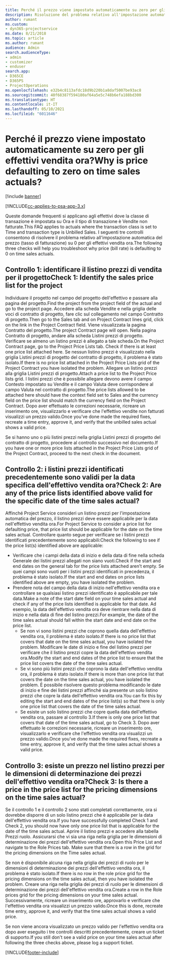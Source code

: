 ```yaml
---
title: Perché il prezzo viene impostato automaticamente su zero per gli effettivi vendita ora?
description: Risoluzione del problema relativo all'impostazione automatica su zero del prezzo per gli effettivi vendita ora.
author: rumant
ms.custom:
- dyn365-projectservice
ms.date: 8/21/2018
ms.topic: article
ms.author: rumant
audience: Admin
search.audienceType:
- admin
- customizer
- enduser
search.app:
- D365CE
- D365PS
- ProjectOperations
ms.openlocfilehash: e32b4c8113afdc18d9b220b1a8daf5007be93ac8
ms.sourcegitcommit: 40f68387f594180af64a5e5c748b6efa188bd300
ms.translationtype: HT
ms.contentlocale: it-IT
ms.lasthandoff: 05/10/2021
ms.locfileid: "6011646"
---
```

# <a name="why-is-price-defaulting-to-zero-on-time-sales-actuals"></a><span data-ttu-id="eb5b9-103">Perché il prezzo viene impostato automaticamente su zero per gli effettivi vendita ora?</span><span class="sxs-lookup"><span data-stu-id="eb5b9-103">Why is price defaulting to zero on time sales actuals?</span></span>

[!include [banner](../includes/psa-now-project-operations.md)]

[!INCLUDE[cc-applies-to-psa-app-3.x](../includes/cc-applies-to-psa-app-3x.md)]

<span data-ttu-id="eb5b9-104">Queste domande frequenti si applicano agli effettivi dove la classe di transazione è impostata su Ora e il tipo di transazione è Vendite non fatturate.</span><span class="sxs-lookup"><span data-stu-id="eb5b9-104">This FAQ applies to actuals where the transaction class is set to Time and transaction type is Unbilled Sales.</span></span> <span data-ttu-id="eb5b9-105">I seguenti tre controlli consentono di risolvere il problema relativo all'impostazione automatica del prezzo (tasso di fatturazione) su 0 per gli effettivi vendita ora.</span><span class="sxs-lookup"><span data-stu-id="eb5b9-105">The following three checks will help you troubleshoot why price (bill rate) is defaulting to 0 on time sales actuals.</span></span>

## <a name="check-1-identify-the-sales-price-list-for-the-project"></a><span data-ttu-id="eb5b9-106">Controllo 1: identificare il listino prezzi di vendita per il progetto</span><span class="sxs-lookup"><span data-stu-id="eb5b9-106">Check 1: Identify the sales price list for the project</span></span>

<span data-ttu-id="eb5b9-107">Individuare il progetto nel campo del progetto dell'effettivo e passare alla pagina del progetto.</span><span class="sxs-lookup"><span data-stu-id="eb5b9-107">Find the project from the project field of the actual and go to the project page.</span></span> <span data-ttu-id="eb5b9-108">Accedere alla scheda Vendite e nella griglia delle voci di contratto di progetto, fare clic sul collegamento nel campo Contratto di progetto.</span><span class="sxs-lookup"><span data-stu-id="eb5b9-108">Then go to the Sales tab and on Project Contract lines grid, click on the link in the Project Contract field.</span></span> <span data-ttu-id="eb5b9-109">Viene visualizzata la pagina Contratto del progetto.</span><span class="sxs-lookup"><span data-stu-id="eb5b9-109">The project Contract page will open.</span></span> <span data-ttu-id="eb5b9-110">Nella pagina Contratto di progetto, andare alla scheda Listini prezzi di progetto. Verificare se almeno un listino prezzi è allegato a tale scheda.</span><span class="sxs-lookup"><span data-stu-id="eb5b9-110">On the Project Contract page, go to the Project Price Lists tab. Check if there is at least one price list attached here.</span></span> <span data-ttu-id="eb5b9-111">Se nessun listino prezzi è visualizzato nella griglia Listini prezzi di progetto del contratto di progetto, il problema è stato isolato.</span><span class="sxs-lookup"><span data-stu-id="eb5b9-111">If there is no price list attached in the Project Price Lists grid of the Project Contract you have isolated the problem.</span></span> <span data-ttu-id="eb5b9-112">Allegare un listino prezzi alla griglia Listini prezzi di progetto.</span><span class="sxs-lookup"><span data-stu-id="eb5b9-112">Attach a price list to the Project Price lists grid.</span></span> <span data-ttu-id="eb5b9-113">I listini prezzi che è possibile allegare devono avere il campo Contesto impostato su Vendite e il campo Valuta deve corrispondere al campo Valuta nel contratto di progetto.</span><span class="sxs-lookup"><span data-stu-id="eb5b9-113">The price lists allowed to be attached here should have the context field set to Sales and the currency field on the price list should match the currency field on the Project Contract.</span></span> <span data-ttu-id="eb5b9-114">Dopo aver effettuato le correzioni necessarie, ricreare un inserimento ore, visualizzarlo e verificare che l'effettivo vendite non fatturati visualizzi un prezzo valido.</span><span class="sxs-lookup"><span data-stu-id="eb5b9-114">Once you’ve done made the required fixes, recreate a time entry, approve it, and verify that the unbilled sales actual shows a valid price.</span></span> 

<span data-ttu-id="eb5b9-115">Se si hanno uno o più listini prezzi nella griglia Listini prezzi di progetto del contratto di progetto, procedere al controllo successivo nel documento.</span><span class="sxs-lookup"><span data-stu-id="eb5b9-115">If you have one or more price lists attached in the Project Price Lists grid of the Project Contract, proceed to the next check in the document.</span></span>

## <a name="check-2-are-any-of-the-price-lists-identified-above-valid-for-the-specific-date-of-the-time-sales-actual"></a><span data-ttu-id="eb5b9-116">Controllo 2: i listini prezzi identificati precedentemente sono validi per la data specifica dell'effettivo vendita ora?</span><span class="sxs-lookup"><span data-stu-id="eb5b9-116">Check 2: Are any of the price lists identified above valid for the specific date of the time sales actual?</span></span>

<span data-ttu-id="eb5b9-117">Affinché Project Service consideri un listino prezzi per l'impostazione automatica del prezzo, il listino prezzi deve essere applicabile per la data nell'effettivo vendita ora.</span><span class="sxs-lookup"><span data-stu-id="eb5b9-117">For Project Service to consider a price list for defaulting price, that price list should be applicable for the date on the time sales actual.</span></span> <span data-ttu-id="eb5b9-118">Controllare quanto segue per verificare se i listini prezzi identificati precedentemente sono applicabili:</span><span class="sxs-lookup"><span data-stu-id="eb5b9-118">Check the following to see if the price list(s) identified above are applicable:</span></span>
- <span data-ttu-id="eb5b9-119">Verificare che i campi della data di inizio e della data di fine nella scheda Generale dei listini prezzi allegati non siano vuoti.</span><span class="sxs-lookup"><span data-stu-id="eb5b9-119">Check if the start and end dates on the general tab for the price lists attached aren’t empty.</span></span> <span data-ttu-id="eb5b9-120">Se quei campi sono vuoti per i listini prezzi identificati in precedenza, il problema è stato isolato.</span><span class="sxs-lookup"><span data-stu-id="eb5b9-120">If the start and end dates on price lists identified above are empty, you have isolated the problem.</span></span> 
- <span data-ttu-id="eb5b9-121">Prendere nota del campo della data di inizio nell'effettivo vendita ora e controllare se qualsiasi listino prezzi identificato è applicabile per tale data.</span><span class="sxs-lookup"><span data-stu-id="eb5b9-121">Make a note of the start date field on your time sales actual and check if any of the price lists identified is applicable for that date.</span></span> <span data-ttu-id="eb5b9-122">Ad esempio, la data dell'effettivo vendita ora deve rientrare nella data di inizio e nella data di fine del listino prezzi.</span><span class="sxs-lookup"><span data-stu-id="eb5b9-122">For example, the date of the time sales actual should fall within the start date and end date on the price list.</span></span> 
    - <span data-ttu-id="eb5b9-123">Se non vi sono listini prezzi che coprono quella data dell'effettivo vendita ora, il problema è stato isolato.</span><span class="sxs-lookup"><span data-stu-id="eb5b9-123">If there is no price list that covers that date on the time sales actual, you have isolated the problem.</span></span> <span data-ttu-id="eb5b9-124">Modificare le date di inizio e fine del listino prezzi per verificare che il listino prezzi copre la data dell'effettivo vendita ora.</span><span class="sxs-lookup"><span data-stu-id="eb5b9-124">Modify the start and end dates of the price list to ensure that the price list covers the date of the time sales actual.</span></span> 
    - <span data-ttu-id="eb5b9-125">Se vi sono più listini prezzi che coprono la data dell'effettivo vendita ora, il problema è stato isolato.</span><span class="sxs-lookup"><span data-stu-id="eb5b9-125">If there is more than one price list that covers the date on the time sales actual, you have isolated the problem.</span></span> <span data-ttu-id="eb5b9-126">È possibile risolvere questo problema modificando le date di inizio e fine dei listini prezzi affinché sia presente un solo listino prezzi che copre la data dell'effettivo vendita ora.</span><span class="sxs-lookup"><span data-stu-id="eb5b9-126">You can fix this by editing the start and end dates of the price list(s) so that there is only one price list that covers the date of the time sales actual.</span></span> 
    - <span data-ttu-id="eb5b9-127">Se esiste un solo listino prezzi che copre quella data dell'effettivo vendita ora, passare al controllo 3.</span><span class="sxs-lookup"><span data-stu-id="eb5b9-127">If there is only one price list that covers that date of the time sales actual, go to Check 3.</span></span>
<span data-ttu-id="eb5b9-128">Dopo aver effettuato le correzioni necessarie, ricreare un inserimento ore, visualizzarlo e verificare che l'effettivo vendita ora visualizzi un prezzo valido.</span><span class="sxs-lookup"><span data-stu-id="eb5b9-128">Once you’ve done made the required fixes, recreate a time entry, approve it, and verify that the time sales actual shows a valid price.</span></span>

## <a name="check-3-is-there-a-price-in-the-price-list-for-the-pricing-dimensions-on-the-time-sales-actual"></a><span data-ttu-id="eb5b9-129">Controllo 3: esiste un prezzo nel listino prezzi per le dimensioni di determinazione dei prezzi dell'effettivo vendita ora?</span><span class="sxs-lookup"><span data-stu-id="eb5b9-129">Check 3: Is there a price in the price list for the pricing dimensions on the time sales actual?</span></span>

<span data-ttu-id="eb5b9-130">Se il controllo 1 e il controllo 2 sono stati completati correttamente, ora si dovrebbe disporre di un solo listino prezzi che è applicabile per la data dell'effettivo vendita ora.</span><span class="sxs-lookup"><span data-stu-id="eb5b9-130">If you have successfully completed Check 1 and Check 2, you should now have only one price list that is applicable for the date of the time sales actual.</span></span> <span data-ttu-id="eb5b9-131">Aprire il listino prezzi e accedere alla tabella Prezzi ruolo. Assicurarsi che vi sia una riga nella griglia per le dimensioni di determinazione dei prezzi dell'effettivo vendita ora.</span><span class="sxs-lookup"><span data-stu-id="eb5b9-131">Open this Price List and navigate to the Role Prices tab. Make sure that there is a row in the grid for the pricing dimensions on the Time sales actual.</span></span>

<span data-ttu-id="eb5b9-132">Se non è disponibile alcuna riga nella griglia dei prezzi di ruolo per le dimensioni di determinazione dei prezzi dell'effettivo vendita ora, il problema è stato isolato.</span><span class="sxs-lookup"><span data-stu-id="eb5b9-132">If there is no row in the role price grid for the pricing dimensions on the time sales actual, then you have isolated the problem.</span></span> <span data-ttu-id="eb5b9-133">Creare una riga nella griglia dei prezzi di ruolo per le dimensioni di determinazione dei prezzi dell'effettivo vendita ora.</span><span class="sxs-lookup"><span data-stu-id="eb5b9-133">Create a row in the Role prices grid for the pricing dimensions on your time sales actual.</span></span> <span data-ttu-id="eb5b9-134">Successivamente, ricreare un inserimento ore, approvarlo e verificare che l'effettivo vendita ora visualizzi un prezzo valido.</span><span class="sxs-lookup"><span data-stu-id="eb5b9-134">Once this is done, recreate time entry, approve it, and verify that the time sales actual shows a valid price.</span></span>

<span data-ttu-id="eb5b9-135">Se non viene ancora visualizzato un prezzo valido per l'effettivo vendita ora dopo aver eseguito i tre controlli descritti precedentemente, creare un ticket di supporto.</span><span class="sxs-lookup"><span data-stu-id="eb5b9-135">If you still don't see a valid price on your time sales actual after following the three checks above, please log a support ticket.</span></span> 



[!INCLUDE[footer-include](../includes/footer-banner.md)]